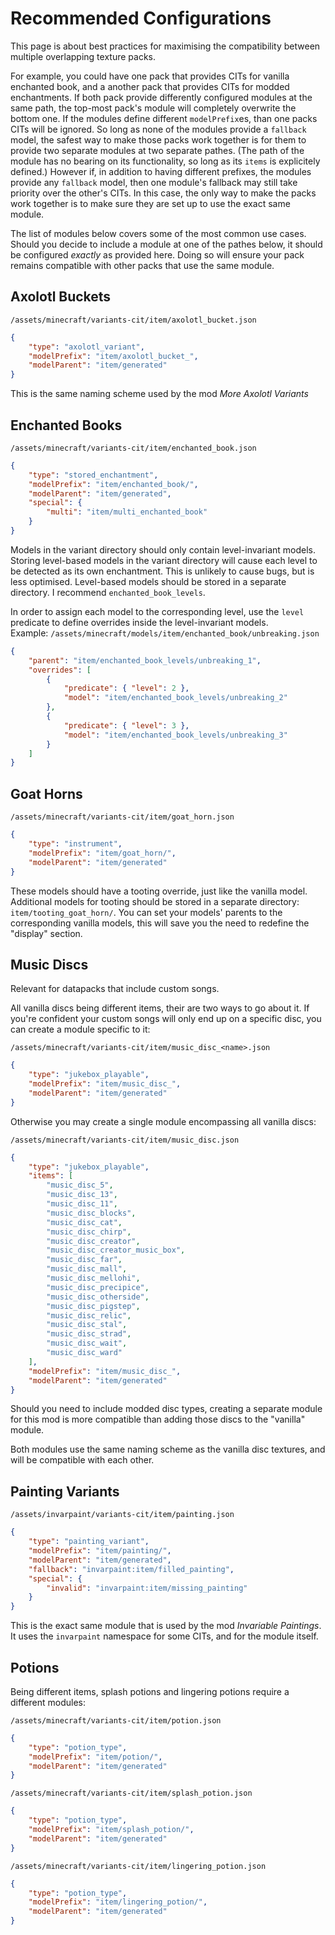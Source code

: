 # Recommended Configurations

This page is about best practices for maximising the compatibility between multiple overlapping texture packs.

For example, you could have one pack that provides CITs for vanilla enchanted book, and a another pack that provides CITs for modded enchantments.
If both pack provide differently configured modules at the same path, the top-most pack's module will completely overwrite the bottom one. If the modules define different `modelPrefix`es, than one packs CITs will be ignored. 
So long as none of the modules provide a `fallback` model, the safest way to make those packs work together is for them to provide two separate modules at two separate pathes. (The path of the module has no bearing on its functionality, so long as its `items` is explicitely defined.) 
However if, in addition to having different prefixes, the modules provide any `fallback` model, then one module's fallback may still take priority over the other's CITs. In this case, the only way to make the packs work together is to make sure they are set up to use the exact same module.

The list of modules below covers some of the most common use cases. Should you decide to include a module at one of the pathes below, it should be configured _exactly_ as provided here. Doing so will ensure your pack remains compatible with other packs that use the same module.

## Axolotl Buckets
`/assets/minecraft/variants-cit/item/axolotl_bucket.json`
```json
{
	"type": "axolotl_variant",
	"modelPrefix": "item/axolotl_bucket_",
	"modelParent": "item/generated"
}
```
This is the same naming scheme used by the mod *More Axolotl Variants*

## Enchanted Books
`/assets/minecraft/variants-cit/item/enchanted_book.json`
```json
{
	"type": "stored_enchantment",
	"modelPrefix": "item/enchanted_book/",
	"modelParent": "item/generated",
	"special": {
		"multi": "item/multi_enchanted_book"
	}
}
```

Models in the variant directory should only contain level-invariant models.
Storing level-based models in the variant directory will cause each level to be detected as its own enchantment. This is unlikely to cause bugs, but is less optimised. Level-based models should be stored in a separate directory. I recommend `enchanted_book_levels`.

In order to assign each model to the corresponding level, use the `level` predicate to define overrides inside the level-invariant models.  
Example: `/assets/minecraft/models/item/enchanted_book/unbreaking.json`
```json
{
	"parent": "item/enchanted_book_levels/unbreaking_1",
	"overrides": [
		{
			"predicate": { "level": 2 },
			"model": "item/enchanted_book_levels/unbreaking_2"
		},
		{
			"predicate": { "level": 3 },
			"model": "item/enchanted_book_levels/unbreaking_3"
		}
	]
}
```

## Goat Horns
`/assets/minecraft/variants-cit/item/goat_horn.json`
```json
{
	"type": "instrument",
	"modelPrefix": "item/goat_horn/",
	"modelParent": "item/generated"
}
```
These models should have a tooting override, just like the vanilla model.
Additional models for tooting should be stored in a separate directory: `item/tooting_goat_horn/`.
You can set your models' parents to the corresponding vanilla models, this will save you the need to redefine the "display" section.

## Music Discs
Relevant for datapacks that include custom songs.

All vanilla discs being different items, their are two ways to go about it. If you're confident your custom songs will only end up on a specific disc, you can create a module specific to it:

`/assets/minecraft/variants-cit/item/music_disc_<name>.json`
```json
{
	"type": "jukebox_playable",
	"modelPrefix": "item/music_disc_",
	"modelParent": "item/generated"
}
```

Otherwise you may create a single module encompassing all vanilla discs:

`/assets/minecraft/variants-cit/item/music_disc.json`
```json
{
	"type": "jukebox_playable",
	"items": [
		"music_disc_5",
		"music_disc_13",
		"music_disc_11",
		"music_disc_blocks",
		"music_disc_cat",
		"music_disc_chirp",
		"music_disc_creator",
		"music_disc_creator_music_box",
		"music_disc_far",
		"music_disc_mall",
		"music_disc_mellohi",
		"music_disc_precipice",
		"music_disc_otherside",
		"music_disc_pigstep",
		"music_disc_relic",
		"music_disc_stal",
		"music_disc_strad",
		"music_disc_wait",
		"music_disc_ward"
	],
	"modelPrefix": "item/music_disc_",
	"modelParent": "item/generated"
}
```
Should you need to include modded disc types, creating a separate module for this mod is more compatible than adding those discs to the "vanilla" module.

Both modules use the same naming scheme as the vanilla disc textures, and will be compatible with each other.

## Painting Variants

`/assets/invarpaint/variants-cit/item/painting.json`
```json
{
	"type": "painting_variant",
	"modelPrefix": "item/painting/",
	"modelParent": "item/generated",
	"fallback": "invarpaint:item/filled_painting",
	"special": {
		"invalid": "invarpaint:item/missing_painting"
	}
}
```
This is the exact same module that is used by the mod *Invariable Paintings*. It uses the `invarpaint` namespace for some CITs, and for the module itself.

## Potions
Being different items, splash potions and lingering potions require a different modules:

`/assets/minecraft/variants-cit/item/potion.json`
```json
{
	"type": "potion_type",
	"modelPrefix": "item/potion/",
	"modelParent": "item/generated"
}
```

`/assets/minecraft/variants-cit/item/splash_potion.json`
```json
{
	"type": "potion_type",
	"modelPrefix": "item/splash_potion/",
	"modelParent": "item/generated"
}
```

`/assets/minecraft/variants-cit/item/lingering_potion.json`
```json
{
	"type": "potion_type",
	"modelPrefix": "item/lingering_potion/",
	"modelParent": "item/generated"
}

```
